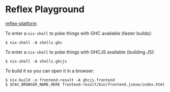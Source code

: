 Reflex Playground
================

[reflex-platform](https://github.com/reflex-frp/reflex-platform)

To enter a `nix-shell` to poke things with GHC available (faster builds):

```shell
$ nix-shell -A shells.ghc
```

To enter a `nix-shell` to poke things with GHCJS available (building JS):

```shell
$ nix-shell -A shells.ghcjs
```

To build it so you can open it in a browser:

```shell
$ nix-build -o frontend-result -A ghcjs.frontend
$ $FAV_BROWSER_NAME_HERE frontend-result/bin/frontend.jsexe/index.html
```


